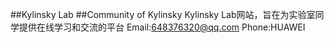 ﻿##Kylinsky Lab
##Community of Kylinsky
Kylinsky Lab网站，旨在为实验室同学提供在线学习和交流的平台
Email:648376320@qq.com
Phone:HUAWEI

